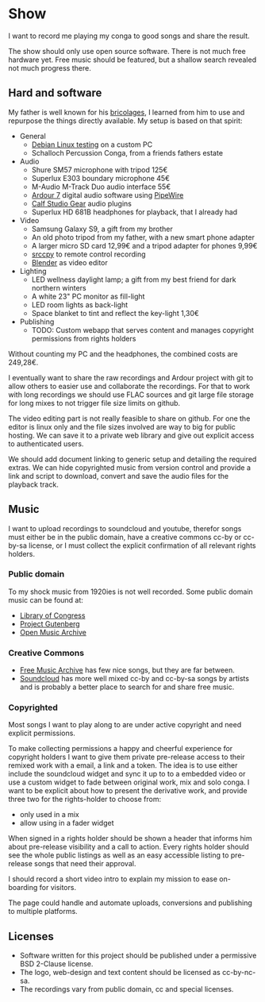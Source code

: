 Show
====

I want to record me playing my conga to good songs and share the result.

The show should only use open source software. There is not much free hardware yet.
Free music should be featured, but a shallow search revealed not much progress there.

Hard and software
-----------------

My father is well known for his [bricolages](https://en.wikipedia.org/wiki/Bricolage), I learned
from him to use and repurpose the things directly available. My setup is based on that spirit:

 * General
   * [Debian Linux testing](https://www.debian.org/) on a custom PC
   * Schalloch Percussion Conga, from a friends fathers estate
 * Audio
   * Shure SM57 microphone with tripod 125€
   * Superlux E303 boundary microphone 45€
   * M-Audio M-Track Duo audio interface 55€
   * [Ardour 7](http://ardour.org/) digital audio software using [PipeWire](https://pipewire.org/)
   * [Calf Studio Gear](https://calf-studio-gear.org/) audio plugins
   * Superlux HD 681B headphones for playback, that I already had
 * Video
   * Samsung Galaxy S9, a gift from my brother
   * An old photo tripod from my father, with a new smart phone adapter
   * A larger micro SD card 12,99€ and a tripod adapter for phones 9,99€
   * [srccpy](https://blog.rom1v.com/2018/03/introducing-scrcpy/) to remote control recording
   * [Blender](https://www.blender.org/) as video editor
 * Lighting
   * LED wellness daylight lamp; a gift from my best friend for dark northern winters
   * A white 23" PC monitor as fill-light
   * LED room lights as back-light
   * Space blanket to tint and reflect the key-light 1,30€
 * Publishing
   * TODO: Custom webapp that serves content and manages copyright permissions from rights holders

Without counting my PC and the headphones, the combined costs are 249,28€.

I eventually want to share the raw recordings and Ardour project with git to allow others to easier
use and collaborate the recordings. For that to work with long recordings we should use FLAC sources
and git large file storage for long mixes to not trigger file size limits on github.

The video editing part is not really feasible to share on github. For one the editor is linux only
and the file sizes involved are way to big for public hosting. We can save it to a private web
library and give out explicit access to authenticated users.

We should add document linking to generic setup and detailing the required extras. We can hide
copyrighted music from version control and provide a link and script to download, convert and save
the audio files for the playback track.

Music
-----

I want to upload recordings to soundcloud and youtube, therefor songs must either be in the public
domain, have a creative commons cc-by or cc-by-sa license, or I must collect the explicit
confirmation of all relevant rights holders.

### Public domain

To my shock music from 1920ies is not well recorded. Some public domain music can be found at:

 * [Library of Congress](https://loc.gov/)
 * [Project Gutenberg](https://www.gutenberg.org/)
 * [Open Music Archive](http://openmusicarchive.org/)

### Creative Commons

 * [Free Music Archive](https://freemusicarchive.org/) has few nice songs, but they are far between.
 * [Soundcloud](https://soundcloud.com/) has more well mixed cc-by and cc-by-sa songs by artists and
   is probably a better place to search for and share free music.

### Copyrighted

Most songs I want to play along to are under active copyright and need explicit permissions.

To make collecting permissions a happy and cheerful experience for copyright holders I want to give
them private pre-release access to their remixed work with a email, a link and a token. The idea is
to use either include the soundcloud widget and sync it up to to a embedded video or use a custom
widget to fade between original work, mix and solo conga. I want to be explicit about how to present
the derivative work, and provide three two for the rights-holder to choose from:

 * only used in a mix
 * allow using in a fader widget

When signed in a rights holder should be shown a header that informs him about pre-release
visibility and a call to action. Every rights holder should see the whole public listings as well as
an easy accessible listing to pre-release songs that need their approval.

I should record a short video intro to explain my mission to ease on-boarding for visitors.

The page could handle and automate uploads, conversions and publishing to multiple platforms.

Licenses
--------

 * Software written for this project should be published under a permissive BSD 2-Clause license.
 * The logo, web-design and text content should be licensed as cc-by-nc-sa.
 * The recordings vary from public domain, cc and special licenses.

